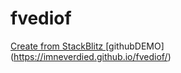 # fvediof

[Create from StackBlitz ](https://stackblitz.com/edit/fvediof)
[githubDEMO] (https://imneverdied.github.io/fvediof/)
